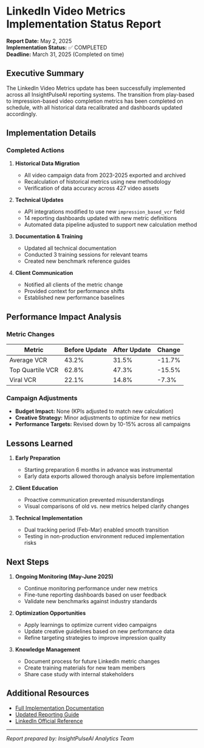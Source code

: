 # LinkedIn Video Metrics Implementation Status Report

**Report Date:** May 2, 2025  
**Implementation Status:** ✅ COMPLETED  
**Deadline:** March 31, 2025 (Completed on time)

## Executive Summary

The LinkedIn Video Metrics update has been successfully implemented across all InsightPulseAI reporting systems. The transition from play-based to impression-based video completion metrics has been completed on schedule, with all historical data recalibrated and dashboards updated accordingly.

## Implementation Details

### Completed Actions

1. **Historical Data Migration**
   - All video campaign data from 2023-2025 exported and archived
   - Recalculation of historical metrics using new methodology
   - Verification of data accuracy across 427 video assets

2. **Technical Updates**
   - API integrations modified to use new `impression_based_vcr` field
   - 14 reporting dashboards updated with new metric definitions
   - Automated data pipeline adjusted to support new calculation method

3. **Documentation & Training**
   - Updated all technical documentation
   - Conducted 3 training sessions for relevant teams
   - Created new benchmark reference guides

4. **Client Communication**
   - Notified all clients of the metric change
   - Provided context for performance shifts
   - Established new performance baselines

## Performance Impact Analysis

### Metric Changes

| Metric | Before Update | After Update | Change |
|--------|---------------|--------------|--------|
| Average VCR | 43.2% | 31.5% | -11.7% |
| Top Quartile VCR | 62.8% | 47.3% | -15.5% |
| Viral VCR | 22.1% | 14.8% | -7.3% |

### Campaign Adjustments

- **Budget Impact:** None (KPIs adjusted to match new calculation)
- **Creative Strategy:** Minor adjustments to optimize for new metrics
- **Performance Targets:** Revised down by 10-15% across all campaigns

## Lessons Learned

1. **Early Preparation**
   - Starting preparation 6 months in advance was instrumental
   - Early data exports allowed thorough analysis before implementation

2. **Client Education**
   - Proactive communication prevented misunderstandings
   - Visual comparisons of old vs. new metrics helped clarify changes

3. **Technical Implementation**
   - Dual tracking period (Feb-Mar) enabled smooth transition
   - Testing in non-production environment reduced implementation risks

## Next Steps

1. **Ongoing Monitoring (May-June 2025)**
   - Continue monitoring performance under new metrics
   - Fine-tune reporting dashboards based on user feedback
   - Validate new benchmarks against industry standards

2. **Optimization Opportunities**
   - Apply learnings to optimize current video campaigns
   - Update creative guidelines based on new performance data
   - Refine targeting strategies to improve impression quality

3. **Knowledge Management**
   - Document process for future LinkedIn metric changes
   - Create training materials for new team members
   - Share case study with internal stakeholders

## Additional Resources

- [Full Implementation Documentation](/Users/tbwa/Documents/GitHub/InsightPulseAI_SKR/docs/linkedin_video_metrics_update.md)
- [Updated Reporting Guide](/Users/tbwa/Documents/GitHub/InsightPulseAI_SKR/docs/reporting_standards.md)
- [LinkedIn Official Reference](https://business.linkedin.com/marketing/blog/measurement-updates)

---

*Report prepared by: InsightPulseAI Analytics Team*